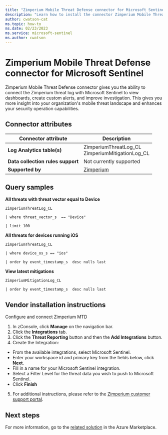 ```yaml
---
title: "Zimperium Mobile Threat Defense connector for Microsoft Sentinel"
description: "Learn how to install the connector Zimperium Mobile Threat Defense to connect your data source to Microsoft Sentinel."
author: cwatson-cat
ms.topic: how-to
ms.date: 02/23/2023
ms.service: microsoft-sentinel
ms.author: cwatson
---
```


# Zimperium Mobile Threat Defense connector for Microsoft Sentinel

Zimperium Mobile Threat Defense connector gives you the ability to connect the Zimperium threat log with Microsoft Sentinel to view dashboards, create custom alerts, and improve investigation. This gives you more insight into your organization's mobile threat landscape and enhances your security operation capabilities.

## Connector attributes

| Connector attribute | Description |
| --- | --- |
| **Log Analytics table(s)** | ZimperiumThreatLog_CL<br/> ZimperiumMitigationLog_CL<br/> |
| **Data collection rules support** | Not currently supported |
| **Supported by** | [Zimperium](https://www.zimperium.com/support/) |

## Query samples

**All threats with threat vector equal to Device**
   ```kusto
ZimperiumThreatLog_CL 
 
   | where threat_vector_s  == "Device" 
 
   | limit 100
   ```

**All threats for devices running iOS**
   ```kusto
ZimperiumThreatLog_CL 
 
   | where device_os_s == "ios" 
 
   | order by event_timestamp_s  desc nulls last
   ```

**View latest mitigations**
   ```kusto
ZimperiumMitigationLog_CL 
 
   | order by event_timestamp_s  desc nulls last
   ```



## Vendor installation instructions

Configure and connect Zimperium MTD

1. In zConsole, click **Manage** on the navigation bar.
2. Click the **Integrations** tab.
3. Click the **Threat Reporting** button and then the **Add Integrations** button.
4. Create the Integration:
  - From the available integrations, select Microsoft Sentinel.
  - Enter your workspace id and primary key from the fields below, click **Next**.
  - Fill in a name for your Microsoft Sentinel integration.
  - Select a Filter Level for the threat data you wish to push to Microsoft Sentinel.
  - Click **Finish**
5. For additional instructions, please refer to the [Zimperium customer support portal](https://support.zimperium.com).





## Next steps

For more information, go to the [related solution](https://azuremarketplace.microsoft.com/en-us/marketplace/apps/zimperiuminc.zimperium_mobile_threat_defense_mss?tab=Overview) in the Azure Marketplace.
